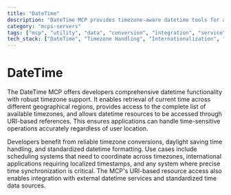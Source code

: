 ```yaml
---
title: "DateTime"
description: "DateTime MCP provides timezone-aware datetime tools for accurate time retrieval across regions and flexible datetime resource access."
category: "mcps-servers"
tags: ["mcp", "utility", "data", "conversion", "integration", "service"]
tech_stack: ["DateTime", "Timezone Handling", "Internationalization", "Scheduling Systems", "Time Synchronization"]
---
```


# DateTime

The DateTime MCP offers developers comprehensive datetime functionality with robust timezone support. It enables retrieval of current time across different geographical regions, provides access to the complete list of available timezones, and allows datetime resources to be accessed through URI-based references. This ensures applications can handle time-sensitive operations accurately regardless of user location.

Developers benefit from reliable timezone conversions, daylight saving time handling, and standardized datetime formatting. Use cases include scheduling systems that need to coordinate across timezones, international applications requiring localized timestamps, and any system where precise time synchronization is critical. The MCP's URI-based resource access also enables integration with external datetime services and standardized time data sources.
